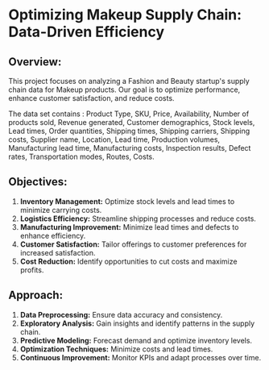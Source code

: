 # Optimizing Makeup Supply Chain: Data-Driven Efficiency

## Overview:
This project focuses on analyzing a Fashion and Beauty startup's supply chain data for Makeup products. Our goal is to optimize performance, enhance customer satisfaction, and reduce costs. 

The data set contains : Product Type, SKU, Price, Availability, Number of products sold, Revenue generated, Customer demographics, Stock levels, Lead times, Order quantities, Shipping times, Shipping carriers, Shipping costs, Supplier name, Location, Lead time, Production volumes, Manufacturing lead time, Manufacturing costs, Inspection results, Defect rates, Transportation modes, Routes, Costs. 


## Objectives:
1. **Inventory Management:** Optimize stock levels and lead times to minimize carrying costs.
2. **Logistics Efficiency:** Streamline shipping processes and reduce costs.
3. **Manufacturing Improvement:** Minimize lead times and defects to enhance efficiency.
4. **Customer Satisfaction:** Tailor offerings to customer preferences for increased satisfaction.
5. **Cost Reduction:** Identify opportunities to cut costs and maximize profits.

## Approach:
1. **Data Preprocessing:** Ensure data accuracy and consistency.
2. **Exploratory Analysis:** Gain insights and identify patterns in the supply chain.
3. **Predictive Modeling:** Forecast demand and optimize inventory levels.
4. **Optimization Techniques:** Minimize costs and lead times.
5. **Continuous Improvement:** Monitor KPIs and adapt processes over time.


